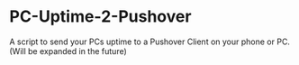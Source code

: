 # PC-Uptime-2-Pushover
A script to send your PCs uptime to a Pushover Client on your phone or PC. (Will be expanded in the future)
